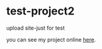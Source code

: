 # test-project2
 upload site-just for test

  you can see my project online [here](https://monamoghimian.github.io/test-project2/).
